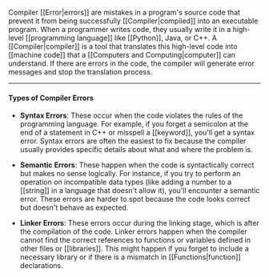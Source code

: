 Compiler [[Error|errors]] are mistakes in a program's source code that prevent it from being successfully [[Compiler|compiled]] into an executable program. When a programmer writes code, they usually write it in a high-level [[programming language]] like [[Python]], Java, or C++. A [[Compiler|compiler]] is a tool that translates this high-level code into [[machine code]] that a [[Computers and Computing|computer]] can understand. If there are errors in the code, the compiler will generate error messages and stop the translation process.

---
#### Types of Compiler Errors

 * **Syntax Errors**: These occur when the code violates the rules of the programming language. For example, if you forget a semicolon at the end of a statement in C++ or misspell a [[keyword]], you'll get a syntax error. Syntax errors are often the easiest to fix because the compiler usually provides specific details about what and where the problem is.
 
 * **Semantic Errors**: These happen when the code is syntactically correct but makes no sense logically. For instance, if you try to perform an operation on incompatible data types (like adding a number to a [[string]] in a language that doesn't allow it), you'll encounter a semantic error. These errors are harder to spot because the code looks correct but doesn't behave as expected.
 
 * **Linker Errors**: These errors occur during the linking stage, which is after the compilation of the code. Linker errors happen when the compiler cannot find the correct references to functions or variables defined in other files or [[libraries]]. This might happen if you forget to include a necessary library or if there is a mismatch in [[Functions|function]] declarations.

